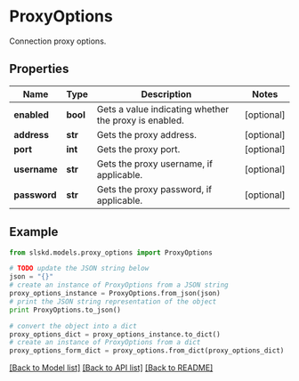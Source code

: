 # ProxyOptions

Connection proxy options.

## Properties
Name | Type | Description | Notes
------------ | ------------- | ------------- | -------------
**enabled** | **bool** | Gets a value indicating whether the proxy is enabled. | [optional]
**address** | **str** | Gets the proxy address. | [optional]
**port** | **int** | Gets the proxy port. | [optional]
**username** | **str** | Gets the proxy username, if applicable. | [optional]
**password** | **str** | Gets the proxy password, if applicable. | [optional]

## Example

```python
from slskd.models.proxy_options import ProxyOptions

# TODO update the JSON string below
json = "{}"
# create an instance of ProxyOptions from a JSON string
proxy_options_instance = ProxyOptions.from_json(json)
# print the JSON string representation of the object
print ProxyOptions.to_json()

# convert the object into a dict
proxy_options_dict = proxy_options_instance.to_dict()
# create an instance of ProxyOptions from a dict
proxy_options_form_dict = proxy_options.from_dict(proxy_options_dict)
```
[[Back to Model list]](../README.md#documentation-for-models) [[Back to API list]](../README.md#documentation-for-api-endpoints) [[Back to README]](../README.md)

